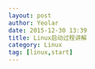 ```yaml
---
layout: post
author: Yeolar
date: 2015-12-30 13:39
title: Linux启动过程讲解
category: Linux
tag: [linux,start]
---
```

